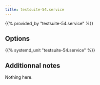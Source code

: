 ```yaml
---
title: testsuite-54.service
---
```


{{% provided_by "testsuite-54.service" %}}

## Options

{{% systemd_unit "testsuite-54.service" %}}

## Additionnal notes

Nothing here.